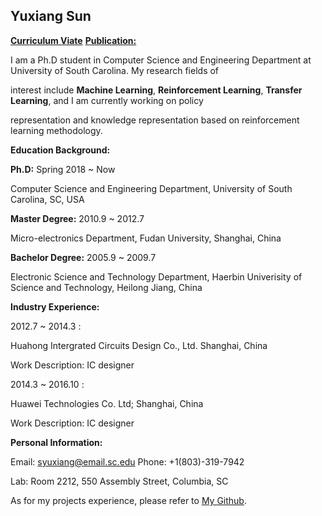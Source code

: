 ## Yuxiang Sun
[**Curriculum Viate**]()    [**Publication:**]()                        


I am a Ph.D student in Computer Science and Engineering Department at University of South Carolina. My research fields of 

interest include **Machine Learning**, **Reinforcement Learning**, **Transfer Learning**, and I am currently working on policy 

representation and knowledge representation based on reinforcement learning methodology.


**Education Background:**

**Ph.D:** Spring 2018 ~ Now

   Computer Science and Engineering Department, University of South Carolina, SC, USA
      
**Master Degree:** 2010.9 ~ 2012.7

   Micro-electronics Department, Fudan University, Shanghai, China
      
**Bachelor Degree:** 2005.9 ~ 2009.7

   Electronic Science and Technology Department, Haerbin Univerisity of Science and Technology, Heilong Jiang, China
      

**Industry Experience:** 

2012.7 ~ 2014.3 : 
  
   Huahong Intergrated Circuits Design Co., Ltd. Shanghai, China

   Work Description: IC designer
   
2014.3 ~ 2016.10 :

  Huawei Technologies Co. Ltd;  Shanghai, China
  
  Work Description: IC designer


**Personal Information:**

Email: syuxiang@email.sc.edu   Phone: +1(803)-319-7942

Lab: Room 2212, 550 Assembly Street, Columbia, SC

As for my projects experience, please refer to [My Github](https://github.com/SunCherry).

